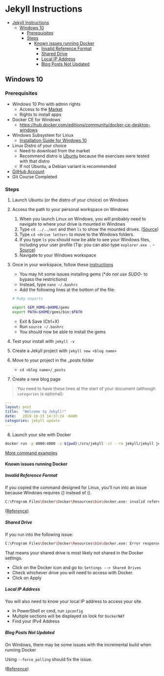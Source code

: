 # Jekyll Instructions

- [Jekyll Instructions](#jekyll-instructions)
  - [Windows 10](#windows-10)
    - [Prerequisites](#prerequisites)
    - [Steps](#steps)
      - [Known issues running Docker](#known-issues-running-docker)
        - [Invalid Reference Format](#invalid-reference-format)
        - [Shared Drive](#shared-drive)
        - [Local IP Address](#local-ip-address)
        - [Blog Posts Not Updated](#blog-posts-not-updated)

## Windows 10

### Prerequisites

- Windows 10 Pro with admin rights
  - Access to the [Market](https://www.microsoft.com/en-ca/store/apps/windows?icid=CNavAppsWindowsApps)
  - Rights to install apps
- Docker CE for Windows
  - https://hub.docker.com/editions/community/docker-ce-desktop-windows
- Windows Subsystem for Linux
  - [Installation Guide for Windows 10](https://docs.microsoft.com/en-us/windows/wsl/install-win10)
- Linux Distro of your choice
  - Need to download from the market
  - Recommend distro is [Ubuntu](https://www.microsoft.com/en-ca/p/ubuntu/9nblggh4msv6?activetab=pivot:overviewtab) because the exercises were tested with that distro
  - If not Ubuntu, a Debian variant is recommended
- [GitHub Account](https://github.com/)
- Git Course Completed

### Steps

1. Launch Ubuntu (or the distro of your choice) on Windows
2. Access the path to your personal workspace on Windows
   1. When you launch Linux on Windows, you will probably need to navigate to where your drive is mounted in Windows
   2. Type `cd ../../mnt` and then `ls` to show the mounted drives. ([Source](https://docs.microsoft.com/en-us/windows/wsl/install-win10))
   3. Type `cd <drive letter>` to move to the Windows folders.
   4. If you type `ls` you should now be able to see your Windows files, including your user profile (Tip: you can also type `explorer.exe .` - [Source](https://www.omgubuntu.co.uk/2019/02/access-linux-files-from-windows-explorer-wsl))
   5. Navigate to your Windows workspace
3. Once in your workspace, follow these [instructions](https://jekyllrb.com/docs/installation/windows/#installation-via-bash-on-windows-10)
   - You may hit some issues installing gems (**do not use SUDO*- to bypass the restrictions)
   - Instead, type `nano ~/.bashrc`
   - Add the following lines at the bottom of the file:

   ```bash
   # Ruby exports

   export GEM_HOME=$HOME/gems
   export PATH=$HOME/gems/bin:$PATH
   ```

   - Exit & Save (Ctrl+X)
   - Run `source ~/.bashrc`
   - You should now be able to install the gems

4. Test your install with `jekyll -v`
5. Create a Jekyll project with `jekyll new <blog name>`
6. Move to your project in the _posts folder
   - `cd <blog name>/_posts`
7. Create a new blog page

>You need to have these lines at the start of your document (although `categories` is optional):

```yaml
---
layout: post
title:  "Welcome to Jekyll!"
date:   2019-10-15 14:37:24 -0400
categories: jekyll update
---
```
<!-- markdownlint-disable MD029 -->
8. Launch your site with Docker
<!-- markdownlint-enable MD029 -->

```bash
docker run -p 4000:4000 -v ${pwd}:/srv/jekyll -it --rm jekyll/jekyll jekyll serve --force_polling
```

[More command examples](https://ddewaele.github.io/running-jekyll-in-docker/)

#### Known issues running Docker

##### Invalid Reference Format

If you copied the command designed for Linux, you'll run into an issue because Windows requires {} instead of ().

```bash
C:\Program Files\Docker\Docker\Resources\bin\docker.exe: invalid reference format.  
```

([Reference](https://github.com/OpenDroneMap/ODM/issues/591#issuecomment-377839741))

##### Shared Drive

If you run into the following issue:

```bash
C:\Program Files\Docker\Docker\Resources\bin\docker.exe: Error response from daemon: Drive has not been shared.
```

That means your shared drive is most likely not shared in the Docker settings.

- Click on the Docker icon and go to: `Settings --> Shared Drives`
- Check whichever drive you will need to access with Docker.
- Click on Apply

##### Local IP Address

You will also need to know your local IP address to access your site.

- In PowerShell or cmd, run `ipconfig`
- Multiple sections will be displayed so look for `DockerNAT`
- Find your IPv4 Address

##### Blog Posts Not Updated

On Windows, there may be some issues with the incremental build when running Docker

Using `--force_polling` should fix the issue.

([Reference](https://github.com/jekyll/jekyll/issues/2926#issuecomment-55558142))
